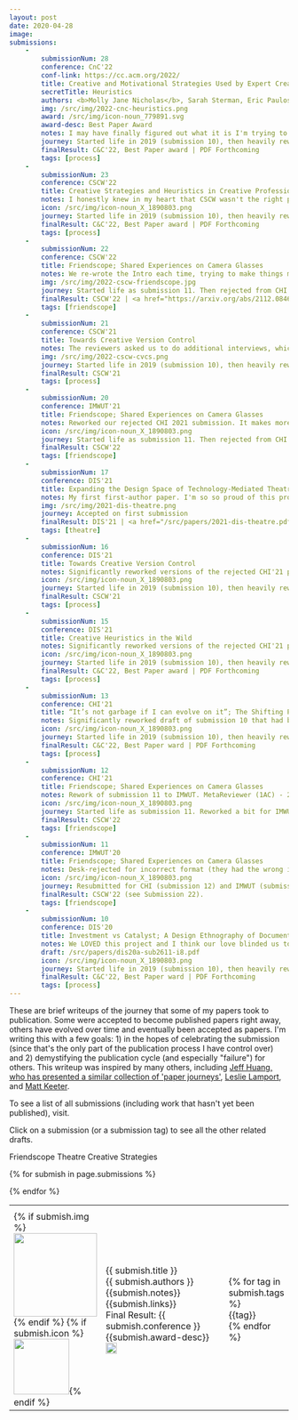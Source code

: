 ```yaml
---
layout: post
date: 2020-04-28
image:
submissions:
    -
        submissionNum: 28
        conference: CnC'22
        conf-link: https://cc.acm.org/2022/
        title: Creative and Motivational Strategies Used by Expert Creative Practitioners
        secretTitle: Heuristics
        authors: <b>Molly Jane Nicholas</b>, Sarah Sterman, Eric Paulos
        img: /src/img/2022-cnc-heuristics.png
        award: /src/img/icon-noun_779891.svg
        award-desc: Best Paper Award
        notes: I may have finally figured out what it is I'm trying to say. It also turns out that what I'm trying to say is something that's interesting to the folks at CnC, so I have fairly high hopes for this one. UPDATE - accepted AND won a Best Paper award!! This is absolutely the best version of this paper that has existed, and sending it to the right conference really matters.
        journey: Started life in 2019 (submission 10), then heavily reworked for CHI'20 (submission 13). Split into two papers with a different focus (submission 15 and 16), which went through revisions rounds at CSCW'21 where one was accepted (submission 21) and the other rejected (submission 23). CnC'22 will probably be the last attempt (submission 28). FINALLY accepted!! 5th time's the charm.
        finalResult: C&C'22, Best Paper award | PDF Forthcoming
        tags: [process]
    -
        submissionNum: 23
        conference: CSCW'22
        title: Creative Strategies and Heuristics in Creative Professionals 
        notes: I honestly knew in my heart that CSCW wasn't the right place for this paper, but submitted it anyway knowing it would probably get rejected. However, we got super lucky with the reviewers and one gave us absolutely incredible, thoughtful, detailed feedback. The reviewer feedback from this draft absolutely directly resulted in the last version being so good.
        icon: /src/img/icon-noun_X_1890803.png
        journey: Started life in 2019 (submission 10), then heavily reworked for CHI'20 (submission 13). Split into two papers with a different focus (submission 15 and 16), which went through revisions rounds at CSCW'21 where one was accepted (submission 21) and the other rejected (submission 23). CnC'22 will probably be the last attempt (submission 28). FINALLY accepted!! 5th time's the charm.
        finalResult: C&C'22, Best Paper award | PDF Forthcoming
        tags: [process]
    -
        submissionNum: 22
        conference: CSCW'22
        title: Friendscope; Shared Experiences on Camera Glasses
        notes: We re-wrote the Intro each time, trying to make things more clear. This was the best version for sure. We also got a bunch of excellent reviewer feedback, which definitely improved this paper.
        img: /src/img/2022-cscw-friendscope.jpg
        journey: Started life as submission 11. Then rejected from CHI (submission 12). Reworked a bit for IMWUT (submission 20). Eventually published at CSCW'22 (this submission). Total rejections before acceptance - 3
        finalResult: CSCW'22 | <a href="https://arxiv.org/abs/2112.08460">PDF</a>
        tags: [friendscope]
    -
        submissionNum: 21
        conference: CSCW'21
        title: Towards Creative Version Control
        notes: The reviewers asked us to do additional interviews, which we did. It was a great suggestion - those interviews really helped clarify our claims. 
        img: /src/img/2022-cscw-cvcs.png
        journey: Started life in 2019 (submission 10), then heavily reworked for CHI'20 (submission 13). Split into two papers with a different focus (submission 15 and 16), which went through revisions rounds at CSCW'21 where one was accepted (this submission) and the other rejected (submission 23). CnC'22 will probably be the last attempt (submission 28). Total rejections before acceptance - 3. 
        finalResult: CSCW'21
        tags: [process]
    -
        submissionNum: 20
        conference: IMWUT'21
        title: Friendscope; Shared Experiences on Camera Glasses
        notes: Reworked our rejected CHI 2021 submission. It makes more sense for this conference anyway! REJECTED. The feedback was helpful, but I'll probably never submit to IMWUT again. I disliked everything about this process.
        icon: /src/img/icon-noun_X_1890803.png
        journey: Started life as submission 11. Then rejected from CHI (submission 12). Reworked a bit for IMWUT (this submission). Eventually published at CSCW'22, see submission 22.
        finalResult: CSCW'22
        tags: [friendscope]
    -
        submissionNum: 17
        conference: DIS'21
        title: Expanding the Design Space of Technology-Mediated Theatre Experiences paper.
        notes: My first first-author paper. I'm so so proud of this project, and super excited about how this work came together. It was honestly a disaster at first. About two weeks after the show closed, I moved down to Santa Monica where my laptop (with all of the user data from the audience interviews/surveys/etc) was stolen. Then, a year later (March 2020) I decided to work with another theatre group to recreate the project....3 days later everything shut down for COVID-19. It took me another 6 months to slowly iterate on a draft about the design process, which eventually became this paper.  
        img: /src/img/2021-dis-theatre.png
        journey: Accepted on first submission
        finalResult: DIS'21 | <a href="/src/papers/2021-dis-theatre.pdf">PDF</a>
        tags: [theatre]
    -
        submissionNum: 16
        conference: DIS'21
        title: Towards Creative Version Control
        notes: Significantly reworked versions of the rejected CHI'21 paper (submission x), now split into two papers. We were consistently getting feedback that the story was too messy but we had so much cool stuff to talk about so we wrote two full papers each with an entirely separate focus. R4 - 2.5, R3 - 2.5, R1 - 4, R2 - 2.
        icon: /src/img/icon-noun_X_1890803.png
        journey: Started life in 2019 (submission 10), then heavily reworked for CHI'20 (submission 13). Split into two papers with a different focus (submission 15 and this submission), which went through revisions rounds at CSCW'21 where one was accepted (submission 21) and the other rejected (submission 23). CnC'22 will probably be the last attempt (submission 28).
        finalResult: CSCW'21
        tags: [process]
    -
        submissionNum: 15
        conference: DIS'21
        title: Creative Heuristics in the Wild
        notes: Significantly reworked versions of the rejected CHI'21 paper (submission x), now split into two papers. We were consistently getting feedback that the story was too messy but we had so much cool stuff to talk about so we wrote two full papers each with an entirely separate focus. R4 - 2, R3 - 1.5, R1 - 3, R2 - 2.5.
        icon: /src/img/icon-noun_X_1890803.png
        journey: Started life in 2019 (submission 10), then heavily reworked for CHI'20 (submission 13). Split into two papers with a different focus (submission 15 and 16), which went through revisions rounds at CSCW'21 where one was accepted (submission 21) and the other rejected (submission 23). CnC'22 will probably be the last attempt (submission 28). FINALLY accepted!! 5th time's the charm.
        finalResult: C&C'22, Best Paper award | PDF Forthcoming
        tags: [process]
    -
        submissionNum: 13
        conference: CHI'21
        title: “It’s not garbage if I can evolve on it”; The Shifting Purposes, Goals, and Re-Uses of Artifacts in Diverse Creative Practices
        notes: Significantly reworked draft of submission 10 that had been rejected from DIS'20. We completely changed the structure and re-wrote it three times in the week leading up to the deadline. We were SO proud of it and hoped the reviewers would love it as much as we did! Spoiler - they did not. MetaReviewer R4 - 2.5; R1 (2AC) - 3; R5 - 2.5; R2 - 3; R3 - 2. We did get this encouraging note though - "This paper was discussed extensively during the PC meeting and the ultimately had a 3rd AC added to the review." It feels nice to know your paper was under discussion.
        icon: /src/img/icon-noun_X_1890803.png
        journey: Started life in 2019 (submission 10), then heavily reworked for CHI'20 (submission 13). Split into two papers with a different focus (submission 15 and 16), which went through revisions rounds at CSCW'21 where one was accepted (submission 21) and the other rejected (submission 23). CnC'22 will probably be the last attempt (submission 28). FINALLY accepted!! 5th time's the charm.
        finalResult: C&C'22, Best Paper ward | PDF Forthcoming
        tags: [process]
    -
        submissionNum: 12
        conference: CHI'21
        title: Friendscope; Shared Experiences on Camera Glasses
        notes: Rework of submission 11 to IMWUT. MetaReviewer (1AC) - 2.5; Reviewer 1 (2AC) - 3;  Reviewer 2 - 3; Reviewer 3 - 2. We're taking it as a hopeful sign for the future that the 2AC gave us a 3... No luck this time but we did make a bunch of great changes.
        icon: /src/img/icon-noun_X_1890803.png
        journey: Started life as submission 11. Reworked a bit for IMWUT (submission 20). Eventually published at 
        finalResult: CSCW'22 
        tags: [friendscope]
    -
        submissionNum: 11
        conference: IMWUT'20
        title: Friendscope; Shared Experiences on Camera Glasses
        notes: Desk-rejected for incorrect format (they had the wrong insturctions on the website, but wouldn't budge on the rejection decision). 
        icon: /src/img/icon-noun_X_1890803.png
        journey: Resubmitted for CHI (submission 12) and IMWUT (submission 20). Eventually published at CSCW'22.
        finalResult: CSCW'22 (see Submission 22).
        tags: [friendscope]
    -
        submissionNum: 10
        conference: DIS'20
        title: Investment vs Catalyst; A Design Ethnography of Documentation in Creative Practices
        notes: We LOVED this project and I think our love blinded us to the faults in our draft. Looking over the draft now, it's clear we didn't know what story we wanted to tell, and just dumped a bunch of semi-organized user quotes on the readers. Rejected!
        draft: /src/papers/dis20a-sub2611-i8.pdf
        icon: /src/img/icon-noun_X_1890803.png
        journey: Started life in 2019 (submission 10), then heavily reworked for CHI'20 (submission 13). Split into two papers with a different focus (submission 15 and 16), which went through revisions rounds at CSCW'21 where one was accepted (submission 21) and the other rejected (submission 23). CnC'22 will probably be the last attempt (submission 28). FINALLY accepted!! 5th time's the charm.
        finalResult: C&C'22, Best Paper ward | PDF Forthcoming
        tags: [process]
---
```


These are brief writeups of the journey that some of my papers took to publication. Some were accepted to become published papers right away, others have evolved over time and eventually been accepted as papers. I'm writing this with a few goals: 1) in the hopes of celebrating the submission (since that's the only part of the publication process I have control over) and 2) demystifying the publication cycle (and especially "failure") for others. This writeup was inspired by many others, including [Jeff Huang, who has presented a similar collection of 'paper journeys'](https://jeffhuang.com/struggle_for_each_paper/), [Leslie Lamport](https://lamport.azurewebsites.net/pubs/pubs.html), and [Matt Keeter](https://www.mattkeeter.com/projects/siggraph/#timeline). 

To see a list of all submissions (including work that hasn't yet been published), visit.  

Click on a submission (or a submission tag) to see all the other related drafts. 

<div id="tags">
  <span class="tag friendscope">Friendscope</span>
  <span class="tag theatre">Theatre</span>
  <span class="tag process">Creative Strategies</span>
</div>

<table id='submissions' class='submissions' style="width:100%; border-spacing:1em;">
<tr class="submish">
    <th width="20%"></th>
    <th width="80%"></th>
</tr> <!-- end column def-->

{% for submish in page.submissions %}
<tr id="submish" class="submish">
    <tr>
    <td>{% if submish.img %}<a href="{{submish.link}}"><img src="{{ submish.img }}" style="width:150px"/></a>{% endif %}
        {% if submish.icon %}<img src="{{ submish.icon }}" style="width:100px"/>{% endif %}
    </td>
    <td colspan="3" style="font size=+2; ">
        <large>{{ submish.title }}</large> <br>
        <medium>{{ submish.authors }}</medium> <br>
        <medium>{{submish.notes}}</medium> <br>
        <medium>{{submish.links}}</medium> <br>
        <medium>Final Result: {{ submish.conference }}</medium> <br>
        <medium>{{submish.award-desc}}<img src="{{ submish.award }}" style="width:20px; border:0; margin:0"/></medium><br>
    </td>
    <td>
        <div class="project-tags"> {% for tag in submish.tags %} 
            <div class="tag {{tag}}">{{tag}}</div>
            {% endfor %}
        </div>
    </td>
    </tr>
</tr><!--end submish <td><a href="{{ submish.link }}">{{ submish.outcome }} </a></td>-->
{% endfor %}
</table> <!--end submission-->


<script src="/src/js/index.js"> </script>